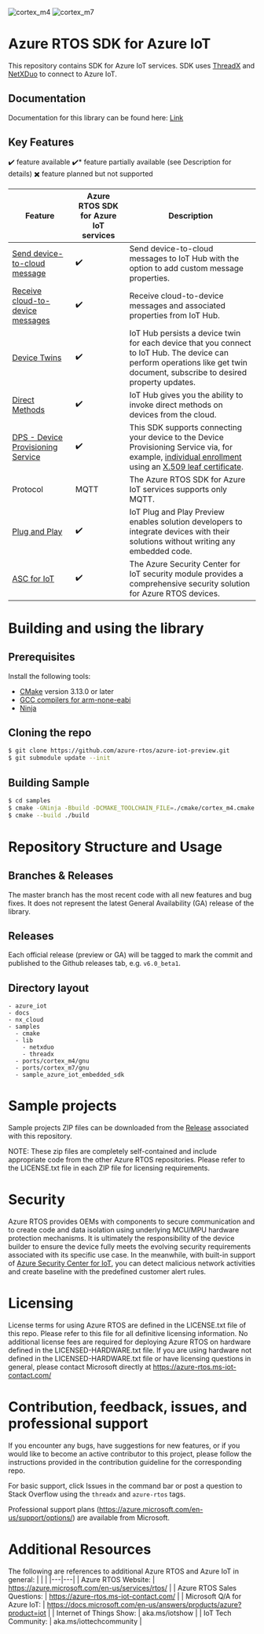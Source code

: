 ![cortex_m4](https://github.com/azure-rtos/azure-iot-preview/workflows/cortex_m4/badge.svg)
![cortex_m7](https://github.com/azure-rtos/azure-iot-preview/workflows/cortex_m7/badge.svg)

# Azure RTOS SDK for Azure IoT

This repository contains SDK for Azure IoT services. SDK uses [ThreadX](https://github.com/azure-rtos/threadx) and [NetXDuo](https://github.com/azure-rtos/netxduo) to connect to Azure IoT.

## Documentation

Documentation for this library can be found here: [Link](docs/azure_rtos_iot_sdk_api.md)

## Key Features

:heavy_check_mark: feature available  :heavy_check_mark:* feature partially available (see Description for details)  :heavy_multiplication_x: feature planned but not supported

Feature | Azure RTOS SDK for Azure IoT services  | Description
---------|----------|---------------------
 [Send device-to-cloud message](https://docs.microsoft.com/azure/iot-hub/iot-hub-devguide-messages-d2c) | :heavy_check_mark: | Send device-to-cloud messages to IoT Hub with the option to add custom message properties. 
 [Receive cloud-to-device messages](https://docs.microsoft.com/azure/iot-hub/iot-hub-devguide-messages-c2d) | :heavy_check_mark: | Receive cloud-to-device messages and associated properties from IoT Hub.   
 [Device Twins](https://docs.microsoft.com/azure/iot-hub/iot-hub-devguide-device-twins) | :heavy_check_mark: | IoT Hub persists a device twin for each device that you connect to IoT Hub.  The device can perform operations like get twin document, subscribe to desired property updates.
 [Direct Methods](https://docs.microsoft.com/azure/iot-hub/iot-hub-devguide-direct-methods) | :heavy_check_mark: | IoT Hub gives you the ability to invoke direct methods on devices from the cloud.  
 [DPS - Device Provisioning Service](https://docs.microsoft.com/azure/iot-dps/) | :heavy_check_mark: | This SDK supports connecting your device to the Device Provisioning Service via, for example, [individual enrollment](https://docs.microsoft.com/azure/iot-dps/concepts-service#enrollment) using an [X.509 leaf certificate](https://docs.microsoft.com/azure/iot-dps/concepts-security#leaf-certificate).  
 Protocol | MQTT | The Azure RTOS SDK for Azure IoT services supports only MQTT.
 [Plug and Play](https://docs.microsoft.com/azure/iot-pnp/overview-iot-plug-and-play) | :heavy_check_mark: | IoT Plug and Play Preview enables solution developers to integrate devices with their solutions without writing any embedded code. 
 [ASC for IoT](https://docs.microsoft.com/azure/asc-for-iot/) | :heavy_check_mark: | The Azure Security Center for IoT security module provides a comprehensive security solution for Azure RTOS devices. 

# Building and using the library

## Prerequisites

Install the following tools:

* [CMake](https://cmake.org/download/) version 3.13.0 or later
* [GCC compilers for arm-none-eabi](https://developer.arm.com/tools-and-software/open-source-software/developer-tools/gnu-toolchain/gnu-rm/downloads)
* [Ninja](https://ninja-build.org/)

## Cloning the repo

```bash
$ git clone https://github.com/azure-rtos/azure-iot-preview.git
$ git submodule update --init
```

## Building Sample

```bash
$ cd samples
$ cmake -GNinja -Bbuild -DCMAKE_TOOLCHAIN_FILE=./cmake/cortex_m4.cmake .
$ cmake --build ./build
```

# Repository Structure and Usage

## Branches & Releases

The master branch has the most recent code with all new features and bug fixes. It does not represent the latest General Availability (GA) release of the library.

## Releases

Each official release (preview or GA) will be tagged to mark the commit and published to the Github releases tab, e.g. `v6.0_beta1`.

## Directory layout

```
- azure_iot
- docs
- nx_cloud
- samples
  - cmake
  - lib
    - netxduo
    - threadx
  - ports/cortex_m4/gnu
  - ports/cortex_m7/gnu
  - sample_azure_iot_embedded_sdk
```

# Sample projects

Sample projects ZIP files can be downloaded from the [Release](https://github.com/azure-rtos/azure-iot-preview/releases) associated with this repository.

NOTE: These zip files are completely self-contained and include appropriate
code from the other Azure RTOS repositories. Please refer to the LICENSE.txt file
in each ZIP file for licensing requirements.

# Security

Azure RTOS provides OEMs with components to secure communication and to create code and data isolation using underlying MCU/MPU hardware protection mechanisms. It is ultimately the responsibility of the device builder to ensure the device fully meets the evolving security requirements associated with its specific use case. In the meanwhile, with built-in support of [Azure Security Center for IoT](https://docs.microsoft.com/azure/asc-for-iot/iot-security-azure-rtos), you can detect malicious network activities and create baseline with the predefined customer alert rules.

# Licensing

License terms for using Azure RTOS are defined in the LICENSE.txt file of this repo. Please refer to this file for all definitive licensing information. No additional license fees are required for deploying Azure RTOS on hardware defined in the LICENSED-HARDWARE.txt file. If you are using hardware not defined in the LICENSED-HARDWARE.txt file or have licensing questions in general, please contact Microsoft directly at https://azure-rtos.ms-iot-contact.com/

# Contribution, feedback, issues, and professional support

If you encounter any bugs, have suggestions for new features, or if you would like to become an active contributor to this project, please follow the instructions provided in the contribution guideline for the corresponding repo.

For basic support, click Issues in the command bar or post a question to Stack Overflow using the `threadx` and `azure-rtos` tags.

Professional support plans (https://azure.microsoft.com/en-us/support/options/) are available from Microsoft.

# Additional Resources

The following are references to additional Azure RTOS and Azure IoT in general:
|   |   |
|---|---|
| Azure RTOS Website: | https://azure.microsoft.com/en-us/services/rtos/ |
| Azure RTOS Sales Questions: | https://azure-rtos.ms-iot-contact.com/ |
| Microsoft Q/A for Azure IoT: | https://docs.microsoft.com/en-us/answers/products/azure?product=iot |
| Internet of Things Show: | aka.ms/iotshow |
| IoT Tech Community: | aka.ms/iottechcommunity |
